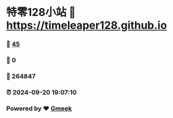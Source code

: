 # 特零128小站 :link: https://timeleaper128.github.io 
### :page_facing_up: [45](https://timeleaper128.github.io/tag.html) 
### :speech_balloon: 0 
### :hibiscus: 264847 
### :alarm_clock: 2024-09-20 19:07:10 
### Powered by :heart: [Gmeek](https://github.com/Meekdai/Gmeek)
